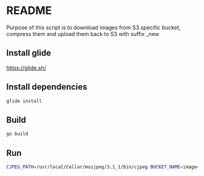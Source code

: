 # README
Purpose of this script is to download images from S3 specific bucket, compress them and upload them back to S3 with
suffix _new

## Install glide
https://glide.sh/

## Install dependencies
```bash
glide install
```

## Build
```bash
go build
```

## Run
```bash
CJPEG_PATH=/usr/local/Cellar/mozjpeg/3.1_1/bin/cjpeg BUCKET_NAME=imagecompress ./s3_images_compressor
```
